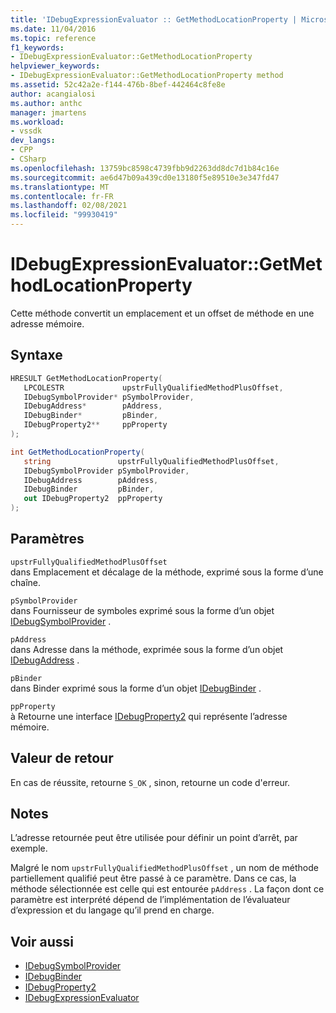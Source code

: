 ```yaml
---
title: 'IDebugExpressionEvaluator :: GetMethodLocationProperty | Microsoft Docs'
ms.date: 11/04/2016
ms.topic: reference
f1_keywords:
- IDebugExpressionEvaluator::GetMethodLocationProperty
helpviewer_keywords:
- IDebugExpressionEvaluator::GetMethodLocationProperty method
ms.assetid: 52c42a2e-f144-476b-8bef-442464c8fe8e
author: acangialosi
ms.author: anthc
manager: jmartens
ms.workload:
- vssdk
dev_langs:
- CPP
- CSharp
ms.openlocfilehash: 13759bc8598c4739fbb9d2263dd8dc7d1b84c16e
ms.sourcegitcommit: ae6d47b09a439cd0e13180f5e89510e3e347fd47
ms.translationtype: MT
ms.contentlocale: fr-FR
ms.lasthandoff: 02/08/2021
ms.locfileid: "99930419"
---
```

# <a name="idebugexpressionevaluatorgetmethodlocationproperty"></a>IDebugExpressionEvaluator::GetMethodLocationProperty
Cette méthode convertit un emplacement et un offset de méthode en une adresse mémoire.

## <a name="syntax"></a>Syntaxe

```cpp
HRESULT GetMethodLocationProperty( 
   LPCOLESTR             upstrFullyQualifiedMethodPlusOffset,
   IDebugSymbolProvider* pSymbolProvider,
   IDebugAddress*        pAddress,
   IDebugBinder*         pBinder,
   IDebugProperty2**     ppProperty
);
```

```csharp
int GetMethodLocationProperty(
   string               upstrFullyQualifiedMethodPlusOffset,
   IDebugSymbolProvider pSymbolProvider,
   IDebugAddress        pAddress,
   IDebugBinder         pBinder,
   out IDebugProperty2  ppProperty
);
```

## <a name="parameters"></a>Paramètres
`upstrFullyQualifiedMethodPlusOffset`\
dans Emplacement et décalage de la méthode, exprimé sous la forme d’une chaîne.

`pSymbolProvider`\
dans Fournisseur de symboles exprimé sous la forme d’un objet [IDebugSymbolProvider](../../../extensibility/debugger/reference/idebugsymbolprovider.md) .

`pAddress`\
dans Adresse dans la méthode, exprimée sous la forme d’un objet [IDebugAddress](../../../extensibility/debugger/reference/idebugaddress.md) .

`pBinder`\
dans Binder exprimé sous la forme d’un objet [IDebugBinder](../../../extensibility/debugger/reference/idebugbinder.md) .

`ppProperty`\
à Retourne une interface [IDebugProperty2](../../../extensibility/debugger/reference/idebugproperty2.md) qui représente l’adresse mémoire.

## <a name="return-value"></a>Valeur de retour
 En cas de réussite, retourne `S_OK` , sinon, retourne un code d'erreur.

## <a name="remarks"></a>Notes
 L’adresse retournée peut être utilisée pour définir un point d’arrêt, par exemple.

 Malgré le nom `upstrFullyQualifiedMethodPlusOffset` , un nom de méthode partiellement qualifié peut être passé à ce paramètre. Dans ce cas, la méthode sélectionnée est celle qui est entourée `pAddress` . La façon dont ce paramètre est interprété dépend de l’implémentation de l’évaluateur d’expression et du langage qu’il prend en charge.

## <a name="see-also"></a>Voir aussi
- [IDebugSymbolProvider](../../../extensibility/debugger/reference/idebugsymbolprovider.md)
- [IDebugBinder](../../../extensibility/debugger/reference/idebugbinder.md)
- [IDebugProperty2](../../../extensibility/debugger/reference/idebugproperty2.md)
- [IDebugExpressionEvaluator](../../../extensibility/debugger/reference/idebugexpressionevaluator.md)
